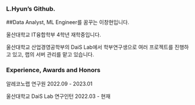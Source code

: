 ### L.Hyun’s Github.

##Data Analyst, ML Engineer를 꿈꾸는 이창현입니다.

울산대학교 IT융합학부 4학년 재학중입니다. 

울산대학교 산업경영공학부의 DaiS Lab에서 학부연구생으로 여러 프로젝트를 진행하고 있고, 랩의 서버 관리를 맡고 있습니다.

### Experience, Awards and Honors

알레코노랩 연구원 2022.09 - 2023.01 

울산대학교 DaiS Lab 연구인턴 2022.03 - 현재

<!--
**LHyunn/LHyunn** is a ✨ _special_ ✨ repository because its `README.md` (this file) appears on your GitHub profile.

Here are some ideas to get you started:

- 🔭 I’m currently working on ...
- 🌱 I’m currently learning ...
- 👯 I’m looking to collaborate on ...
- 🤔 I’m looking for help with ...
- 💬 Ask me about ...
- 📫 How to reach me: ...
- 😄 Pronouns: ...
- ⚡ Fun fact: ...
-->
